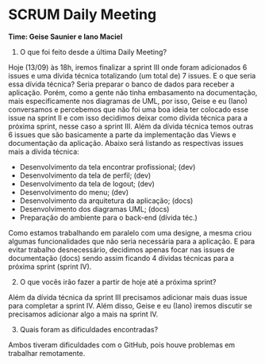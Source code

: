 # SCRUM Daily Meeting 

**Time: Geise Saunier e Iano Maciel**

1. O que foi feito desde a última Daily Meeting? 

Hoje (13/09) às 18h, iremos finalizar a sprint III onde foram adicionados 6 issues e uma dívida técnica totalizando (um total de) 7 issues. E o que seria essa dívida técnica? Seria preparar o banco de dados para receber a aplicação. Porém, como a gente não tinha embasamento na documentação, mais especificamente nos diagramas de UML, por isso,  Geise e eu (Iano) conversamos e percebemos que não foi uma boa ideia ter colocado esse issue na sprint II e com isso decidimos deixar como dívida técnica para a próxima sprint, nesse caso a sprint III.
Além da dívida técnica temos outras 6 issues que são basicamente a parte da implementação das Views e documentação da aplicação. Abaixo será listando as respectivas issues mais a dívida técnica:
- Desenvolvimento da tela encontrar profissional; (dev)
- Desenvolvimento da tela de perfil; (dev)
- Desenvolvimento da tela de logout; (dev)
- Desenvolvimento do menu; (dev)
- Desenvolvimento da arquitetura da aplicação; (docs)
- Desenvolvimento dos diagramas UML; (docs)
- Preparação do ambiente para o back-end (dívida téc.)

Como estamos trabalhando em paralelo com uma designe, a mesma criou algumas funcionalidades que não seria necessária para a aplicação. E para evitar trabalho desnecessário, decidimos apenas focar nas issues de documentação (docs) sendo assim ficando 4 dívidas técnicas para a próxima sprint (sprint IV). 

2. O que vocês irão fazer a partir de hoje até a próxima sprint? 
   
Além da dívida técnica da sprint III precisamos adicionar mais duas issue para completar a sprint IV. Além disso, Geise e eu (Iano) iremos discutir se precisamos adicionar algo a mais na sprint IV. 

3. Quais foram as dificuldades encontradas?

Ambos tiveram dificuldades com o GitHub, pois houve problemas em trabalhar remotamente. 